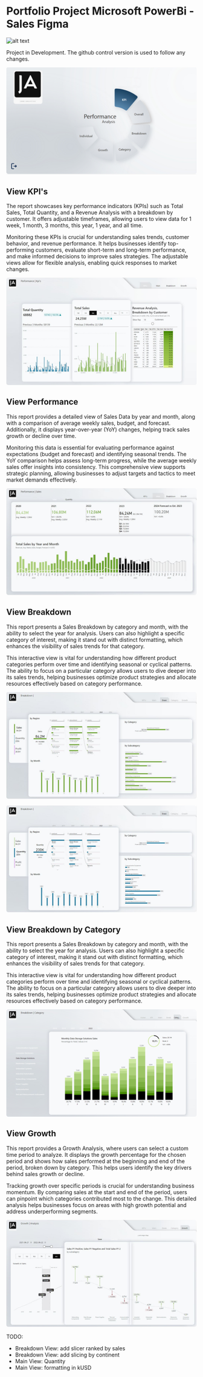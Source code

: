# Portfolio Project Microsoft PowerBi - Sales Figma

![alt text](https://github.com/pawelkulakowski/powerbi_portfolio_project_four/blob/master/promo.jpg?raw=true)

Project in Development. The github control version is used to follow any changes.

![alt text](https://github.com/pawelkulakowski/powerbi_portfolio_project_four/blob/master/project_00.jpg?raw=true)


## View KPI's

The report showcases key performance indicators (KPIs) such as Total Sales, Total Quantity, and a Revenue Analysis with a breakdown by customer. It offers adjustable timeframes, allowing users to view data for 1 week, 1 month, 3 months, this year, 1 year, and all time.

Monitoring these KPIs is crucial for understanding sales trends, customer behavior, and revenue performance. It helps businesses identify top-performing customers, evaluate short-term and long-term performance, and make informed decisions to improve sales strategies. The adjustable views allow for flexible analysis, enabling quick responses to market changes.

![alt text](https://github.com/pawelkulakowski/powerbi_portfolio_project_four/blob/master/project_01.jpg?raw=true)


## View Performance

This report provides a detailed view of Sales Data by year and month, along with a comparison of average weekly sales, budget, and forecast. Additionally, it displays year-over-year (YoY) changes, helping track sales growth or decline over time.

Monitoring this data is essential for evaluating performance against expectations (budget and forecast) and identifying seasonal trends. The YoY comparison helps assess long-term progress, while the average weekly sales offer insights into consistency. This comprehensive view supports strategic planning, allowing businesses to adjust targets and tactics to meet market demands effectively.

![alt text](https://github.com/pawelkulakowski/powerbi_portfolio_project_four/blob/master/project_02.jpg?raw=true)


## View Breakdown

This report presents a Sales Breakdown by category and month, with the ability to select the year for analysis. Users can also highlight a specific category of interest, making it stand out with distinct formatting, which enhances the visibility of sales trends for that category.

This interactive view is vital for understanding how different product categories perform over time and identifying seasonal or cyclical patterns. The ability to focus on a particular category allows users to dive deeper into its sales trends, helping businesses optimize product strategies and allocate resources effectively based on category performance.

![alt text](https://github.com/pawelkulakowski/powerbi_portfolio_project_four/blob/master/project_04.JPG?raw=true)

![alt text](https://github.com/pawelkulakowski/powerbi_portfolio_project_four/blob/master/project_04b.JPG?raw=true)

## View Breakdown by Category

This report presents a Sales Breakdown by category and month, with the ability to select the year for analysis. Users can also highlight a specific category of interest, making it stand out with distinct formatting, which enhances the visibility of sales trends for that category.

This interactive view is vital for understanding how different product categories perform over time and identifying seasonal or cyclical patterns. The ability to focus on a particular category allows users to dive deeper into its sales trends, helping businesses optimize product strategies and allocate resources effectively based on category performance.

![alt text](https://github.com/pawelkulakowski/powerbi_portfolio_project_four/blob/master/project_03.JPG?raw=true)


## View Growth

This report provides a Growth Analysis, where users can select a custom time period to analyze. It displays the growth percentage for the chosen period and shows how sales performed at the beginning and end of the period, broken down by category. This helps users identify the key drivers behind sales growth or decline.

Tracking growth over specific periods is crucial for understanding business momentum. By comparing sales at the start and end of the period, users can pinpoint which categories contributed most to the change. This detailed analysis helps businesses focus on areas with high growth potential and address underperforming segments.

![alt text](https://github.com/pawelkulakowski/powerbi_portfolio_project_four/blob/master/project_05.JPG?raw=true)


TODO:
- Breakdown View: add slicer ranked by sales
- Breakdown View: add slicing by continent
- Main View: Quantity
- Main View: formatting in kUSD
